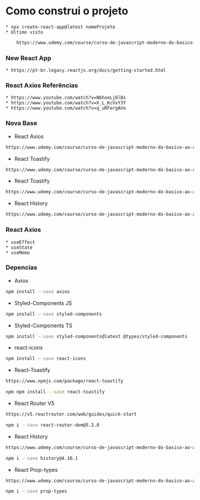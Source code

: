 # Como construi o projeto
    * npx create-react-app@latest nomeProjeto
    * Ultimo visto
```sh
    https://www.udemy.com/course/curso-de-javascript-moderno-do-basico-ao-avancado/learn/lecture/17396682#overview
```
### New React App
    * https://pt-br.legacy.reactjs.org/docs/getting-started.html

### React Axios Referências
    * https://www.youtube.com/watch?v=NbhoeLj6lBs
    * https://www.youtube.com/watch?v=X_L_KcVxY3Y
    * https://www.youtube.com/watch?v=q_uRFergAVo

### Nova Base
* React Axios
```sh
https://www.udemy.com/course/curso-de-javascript-moderno-do-basico-ao-avancado/learn/lecture/17396914#overview
```
* React Toastify
```sh
https://www.udemy.com/course/curso-de-javascript-moderno-do-basico-ao-avancado/learn/lecture/17396914#overview
```
* React Toastify
```sh
https://www.udemy.com/course/curso-de-javascript-moderno-do-basico-ao-avancado/learn/lecture/17395066#overview
```

* React History
```sh
https://www.udemy.com/course/curso-de-javascript-moderno-do-basico-ao-avancado/learn/lecture/17395068#overview
```

### React Axios
    * useEffect
    * useState
    * useMemo
### Depencias
* Axios
```sh
npm install --save axios 
```
* Styled-Components JS
```sh
npm install --save styled-components 
```
* Styled-Components TS
```sh
npm install --save styled-components@latest @types/styled-components  
```
* react-icons
```sh
npm install --save react-icons  
```
* React-Toastify
```sh
https://www.npmjs.com/package/react-toastify
```
```sh
npm npm install --save react-toastify  
```
* React Router V5
```sh
https://v5.reactrouter.com/web/guides/quick-start
```
```sh
npm i --save react-router-dom@5.2.0  
```
* React History
```sh
https://www.udemy.com/course/curso-de-javascript-moderno-do-basico-ao-avancado/learn/lecture/20742522#overview
```
```sh
npm i --save history@4.10.1
```

* React Prop-types
```sh
https://www.udemy.com/course/curso-de-javascript-moderno-do-basico-ao-avancado/learn/lecture/20742522#overview
```
```sh
npm i --save prop-types
```